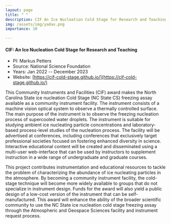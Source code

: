 ```yaml
---
layout: page
title: " "
description: CIF An Ice Nucleation Cold Stage for Research and Teaching
img: /assets/img/yadav.png
importance: 10

---
```


#### **CIF: An Ice Nucleation Cold Stage for Research and Teaching**

- PI: Markus Petters
- Source: National Science Foundation
- Years: Jan 2022 -- December 2023
- Website: [https://cif-cold-stage.github.io/](https://cif-cold-stage.github.io/)

This Community Instruments and Facilities (CIF) award makes the North Carolina State ice nucleation Cold Stage (NC State CS) freezing assay available as a community instrument facility. The instrument consists of a machine vision optical system to observe a thermally controlled surface. The main purpose of the instrument is to observe the freezing nucleation process of supercooled water droplets. The instrument is suitable for studying ambient ice nucleating particle concentrations and laboratory-based process-level studies of the nucleation process. The facility will be advertised at conferences, including conferences that exclusively target professional societies focused on fostering enhanced diversity in science. Interactive educational content will be created and disseminated using a multi-user web-interface that can be used by instructors to supplement instruction in a wide range of undergraduate and graduate courses.

This project contributes instrumentation and educational resources to tackle the problem of characterizing the abundance of ice nucleating particles in the atmosphere. By becoming a community instrument facility, the cold-stage technique will become more widely available to groups that do not specialize in instrument design. Funds for the award will also yield a public design of a low-cost version of the instrument that can be self-manufactured. This award will enhance the ability of the broader scientific community to use the NC State ice nucleation cold stage freezing assay through the Atmospheric and Geospace Sciences facility and instrument request process.

